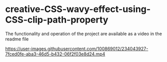 # creative-CSS-wavy-effect-using-CSS-clip-path-property
The functionality and operation of the project are available as a video in the readme file


https://user-images.githubusercontent.com/100869012/234043927-7fced0fe-aba3-46d5-b432-06f2f03e8d24.mp4

